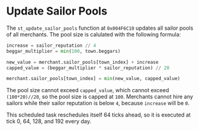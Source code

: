 # Update Sailor Pools
The `st_update_sailor_pools` function at `0x004F6C10` updates all sailor pools of all merchants.
The pool size is calulated with the following formula:
```python
increase = sailor_reputation // 4
beggar_multiplier = min(100, town.beggars)

new_value = merchant.sailor_pools[town_index] + increase
capped_value = (beggar_multiplier * sailor_reputation) // 20

merchant.sailor_pools[town_index] = min(new_value, capped_value)
```
The pool size cannot exceed `capped_value`, which cannot exceed `(100*20)//20`, so the pool size is capped at `100`.
Merchants cannot hire any sailors while their sailor reputation is below `4`, because `increase` will be `0`.

This scheduled task reschedules itself 64 ticks ahead, so it is executed at tick 0, 64, 128, and 192 every day.
